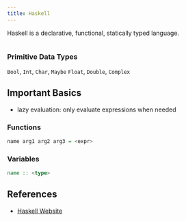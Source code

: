 ```yaml
---
title: Haskell
---
```


Haskell is a declarative, functional, statically typed language.


```haskell

```


### Primitive Data Types
`Bool`, `Int`, `Char`, `Maybe`
`Float`, `Double`, `Complex`


## Important Basics
* lazy evaluation: only evaluate expressions when needed

### Functions

```haskell
name arg1 arg2 arg3 = <expr>
```

### Variables

```haskell
name :: <type>
```


## References

* [Haskell Website](https://www.haskell.org/)


